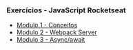 ### Exercícios - JavaScript Rocketseat

- [Modulo 1 - Conceitos](https://github.com/guilhermeasena32/javascriptES6-rocketseat/tree/master/modulo%201 "Modulo 1")
- [Modulo 2 - Webpack Server](https://github.com/guilhermeasena32/javascriptES6-rocketseat/tree/master/modulo%202 "Modulo 2")
- [Modulo 3 - Async/await](https://github.com/guilhermeasena32/javascriptES6-rocketseat/tree/master/modulo%203 "Modulo 3")